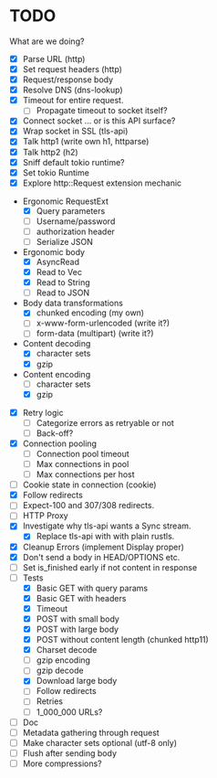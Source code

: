 # TODO

What are we doing?

- [x] Parse URL (http)
- [x] Set request headers (http)
- [x] Request/response body
- [x] Resolve DNS (dns-lookup)
- [x] Timeout for entire request.
  - [ ] Propagate timeout to socket itself?
- [x] Connect socket … or is this API surface?
- [x] Wrap socket in SSL (tls-api)
- [x] Talk http1 (write own h1, httparse)
- [x] Talk http2 (h2)
- [x] Sniff default tokio runtime?
- [x] Set tokio Runtime
- [x] Explore http::Request extension mechanic
- Ergonomic RequestExt
  - [x] Query parameters
  - [ ] Username/password
  - [ ] authorization header
  - [ ] Serialize JSON
- Ergonomic body
  - [x] AsyncRead
  - [x] Read to Vec
  - [x] Read to String
  - [ ] Read to JSON
- Body data transformations
  - [x] chunked encoding (my own)
  - [ ] x-www-form-urlencoded (write it?)
  - [ ] form-data (multipart) (write it?)
- Content decoding
  - [x] character sets
  - [x] gzip
- Content encoding
  - [ ] character sets
  - [x] gzip
- [x] Retry logic
  - [ ] Categorize errors as retryable or not
  - [ ] Back-off?
- [x] Connection pooling
  - [ ] Connection pool timeout
  - [ ] Max connections in pool
  - [ ] Max connections per host
- [ ] Cookie state in connection (cookie)
- [x] Follow redirects
- [ ] Expect-100 and 307/308 redirects.
- [ ] HTTP Proxy
- [x] Investigate why tls-api wants a Sync stream.
  - [x] Replace tls-api with with plain rustls.
- [x] Cleanup Errors (implement Display proper)
- [x] Don't send a body in HEAD/OPTIONS etc.
- [ ] Set is_finished early if not content in response
- [ ] Tests
  - [x] Basic GET with query params
  - [x] Basic GET with headers
  - [x] Timeout
  - [x] POST with small body
  - [x] POST with large body
  - [x] POST without content length (chunked http11)
  - [x] Charset decode
  - [ ] gzip encoding
  - [ ] gzip decode
  - [x] Download large body
  - [ ] Follow redirects
  - [ ] Retries
  - [ ] 1_000_000 URLs?
- [ ] Doc
- [ ] Metadata gathering through request
- [ ] Make character sets optional (utf-8 only)
- [ ] Flush after sending body
- [ ] More compressions?
